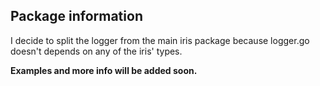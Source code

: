 ## Package information

I decide to split the logger from the main iris package because logger.go doesn't depends on any of the iris' types.


**Examples and more info will be added soon.**
